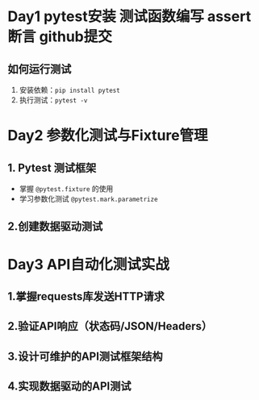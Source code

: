 # Day1 pytest安装 测试函数编写 assert断言 github提交
## 如何运行测试
1. 安装依赖：`pip install pytest`
2. 执行测试：`pytest -v`

# Day2 参数化测试与Fixture管理
## 1. **Pytest 测试框架**
   - 掌握 `@pytest.fixture` 的使用
   - 学习参数化测试 `@pytest.mark.parametrize`
## 2.创建数据驱动测试

# Day3 API自动化测试实战
## 1.掌握requests库发送HTTP请求
## 2.验证API响应（状态码/JSON/Headers）
## 3.设计可维护的API测试框架结构
## 4.实现数据驱动的API测试